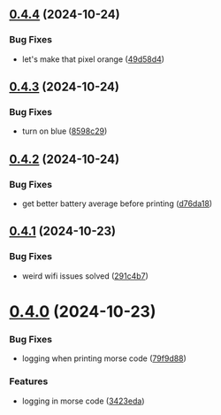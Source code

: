 ## [0.4.4](https://github.com/olipayne/Arduino-Morse-Radio/compare/v0.4.3...v0.4.4) (2024-10-24)


### Bug Fixes

* let's make that pixel orange ([49d58d4](https://github.com/olipayne/Arduino-Morse-Radio/commit/49d58d487670f4071fc06e23077c8f09c106dab7))



## [0.4.3](https://github.com/olipayne/Arduino-Morse-Radio/compare/v0.4.2...v0.4.3) (2024-10-24)


### Bug Fixes

* turn on blue ([8598c29](https://github.com/olipayne/Arduino-Morse-Radio/commit/8598c29cdf3369eff78c5a9151cc0bdc8f640f9c))



## [0.4.2](https://github.com/olipayne/Arduino-Morse-Radio/compare/v0.4.1...v0.4.2) (2024-10-24)


### Bug Fixes

* get better battery average before printing ([d76da18](https://github.com/olipayne/Arduino-Morse-Radio/commit/d76da182d5d3b00e252cc73c23bc468da70b90cb))



## [0.4.1](https://github.com/olipayne/Arduino-Morse-Radio/compare/v0.4.0...v0.4.1) (2024-10-23)


### Bug Fixes

* weird wifi issues solved ([291c4b7](https://github.com/olipayne/Arduino-Morse-Radio/commit/291c4b7ede0708c4caf9e878b52d5d0e91c8d6e7))



# [0.4.0](https://github.com/olipayne/Arduino-Morse-Radio/compare/v0.3.8...v0.4.0) (2024-10-23)


### Bug Fixes

* logging when printing morse code ([79f9d88](https://github.com/olipayne/Arduino-Morse-Radio/commit/79f9d88567df73c7b28ed126b97f45a495c1f1cd))


### Features

* logging in morse code ([3423eda](https://github.com/olipayne/Arduino-Morse-Radio/commit/3423eda0721810e4c8965f5746c633ab40e9fcd0))



